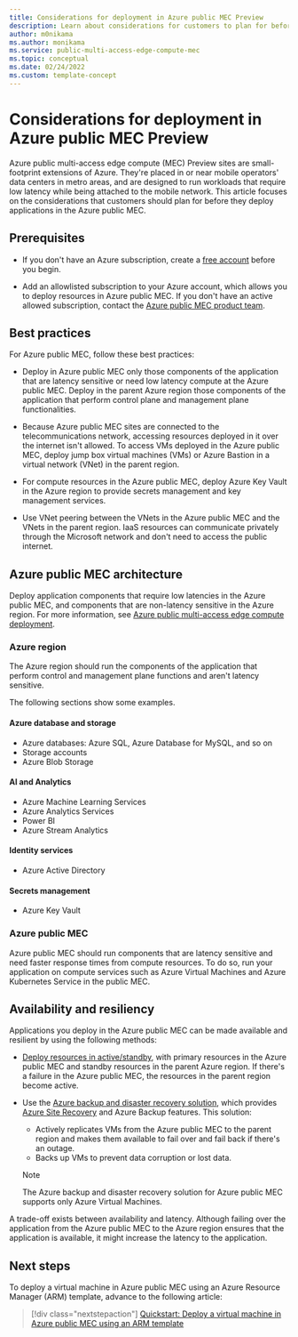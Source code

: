 ```yaml
---
title: Considerations for deployment in Azure public MEC Preview
description: Learn about considerations for customers to plan for before they deploy applications in an Azure public multi-access edge compute (MEC) solution.
author: m0nikama
ms.author: monikama
ms.service: public-multi-access-edge-compute-mec
ms.topic: conceptual
ms.date: 02/24/2022
ms.custom: template-concept
---
```


# Considerations for deployment in Azure public MEC Preview

Azure public multi-access edge compute (MEC) Preview sites are small-footprint extensions of Azure. They're placed in or near mobile operators' data centers in metro areas, and are designed to run workloads that require low latency while being attached to the mobile network. This article focuses on the considerations that customers should plan for before they deploy applications in the Azure public MEC.

## Prerequisites

- If you don't have an Azure subscription, create a [free account](https://azure.microsoft.com/free/?WT.mc_id=A261C142F) before you begin.

- Add an allowlisted subscription to your Azure account, which allows you to deploy resources in Azure public MEC. If you don't have an active allowed subscription, contact the [Azure public MEC product team](https://aka.ms/azurepublicmec).

## Best practices

For Azure public MEC, follow these best practices:

- Deploy in Azure public MEC only those components of the application that are latency sensitive or need low latency compute at the Azure public MEC. Deploy in the parent Azure region those components of the application that perform control plane and management plane functionalities.

- Because Azure public MEC sites are connected to the telecommunications network, accessing resources deployed in it over the internet isn't allowed. To access VMs deployed in the Azure public MEC, deploy jump box virtual machines (VMs) or Azure Bastion in a virtual network (VNet) in the parent region.

- For compute resources in the Azure public MEC, deploy Azure Key Vault in the Azure region to provide secrets management and key management services.

- Use VNet peering between the VNets in the Azure public MEC and the VNets in the parent region. IaaS resources can communicate privately through the Microsoft network and don't need to access the public internet.

## Azure public MEC architecture

Deploy application components that require low latencies in the Azure public MEC, and components that are non-latency sensitive in the Azure region. For more information, see [Azure public multi-access edge compute deployment](/azure/architecture/example-scenario/hybrid/public-multi-access-edge-compute-deployment).

### Azure region

The Azure region should run the components of the application that perform control and management plane functions and aren't latency sensitive.

The following sections show some examples.

#### Azure database and storage

- Azure databases: Azure SQL, Azure Database for MySQL, and so on
- Storage accounts
- Azure Blob Storage

#### AI and Analytics

- Azure Machine Learning Services
- Azure Analytics Services
- Power BI
- Azure Stream Analytics

#### Identity services

- Azure Active Directory

#### Secrets management

- Azure Key Vault

### Azure public MEC

Azure public MEC should run components that are latency sensitive and need faster response times from compute resources. To do so, run your application on compute services such as Azure Virtual Machines and Azure Kubernetes Service in the public MEC.

## Availability and resiliency

Applications you deploy in the Azure public MEC can be made available and resilient by using the following methods:

- [Deploy resources in active/standby](/azure/architecture/example-scenario/hybrid/multi-access-edge-compute-ha), with primary resources in the Azure public MEC and standby resources in the parent Azure region. If there's a failure in the Azure public MEC, the resources in the parent region become active.

- Use the [Azure backup and disaster recovery solution](/azure/architecture/framework/resiliency/backup-and-recovery), which provides [Azure Site Recovery](/azure/site-recovery/site-recovery-overview) and Azure Backup features. This solution:
  - Actively replicates VMs from the Azure public MEC to the parent region and makes them available to fail over and fail back if there's an outage.
  - Backs up VMs to prevent data corruption or lost data.

   > [!NOTE]
   > The Azure backup and disaster recovery solution for Azure public MEC supports only Azure Virtual Machines.

A trade-off exists between availability and latency. Although failing over the application from the Azure public MEC to the Azure region ensures that the application is available, it might increase the latency to the application.

## Next steps

To deploy a virtual machine in Azure public MEC using an Azure Resource Manager (ARM) template, advance to the following article:

> [!div class="nextstepaction"]
> [Quickstart: Deploy a virtual machine in Azure public MEC using an ARM template](quickstart-create-vm-azure-resource-manager-template.md)
